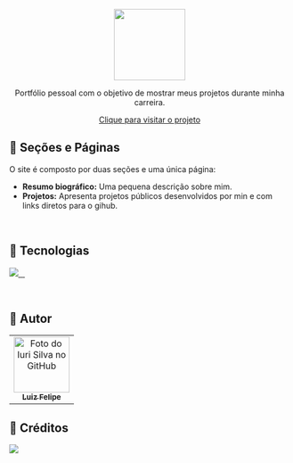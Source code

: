 <p align="center">
  <a href="https://discord.com/invite/fTacV8shZ6">
    <img src="https://i.imgur.com/rSfbHTj.png" width="128">
  </a>
</p>

<p align="center">
Portfólio pessoal com o objetivo de mostrar meus projetos durante minha carreira.
</p>

<p align="center">
  <a href="">Clique para visitar o projeto</a>
</p>

## 🔖 Seções e Páginas
O site é composto por duas seções e uma única página:

- **Resumo biográfico:** Uma pequena descrição sobre mim.
- **Projetos:** Apresenta projetos públicos desenvolvidos por min e com links diretos para o gihub.

<br />

## 📃 Tecnologias
<p align="left">
  <a aria-label="Next logo" href="https://nextjs.org/">
    <img src="https://img.shields.io/badge/Next-black?style=for-the-badge&logo=next.js&logoColor=white">
  </a>
  <a aria-label="Typescript logo" href="https://www.typescriptlang.org/">
    <img alt="" src="https://img.shields.io/badge/typescript-%23007ACC.svg?style=for-the-badge&logo=typescript&logoColor=white">
  </a>
  <a aria-label="Discord Server" href="https://discord.gg/fTacV8shZ6">
    <img alt="" src="https://img.shields.io/badge/meluiz-%237289DA.svg?style=for-the-badge&logo=discord&logoColor=white">
  </a>
  <a aria-label="Styled Components Logo" href="https://styled-components.com/">
    <img alt="" src="https://img.shields.io/badge/styled--components-DB7093?style=for-the-badge&logo=styled-components&logoColor=white">
  </a>
</p>

<br />

## 🎉 Autor
<table>
  <tr>
    <td align="center">
      <a href="https://github.com/meluiz">
        <img src="https://avatars.githubusercontent.com/u/52682525?v=4" width="100px;" alt="Foto do Iuri Silva no GitHub"/><br>
        <sub>
          <b>Luiz Felipe</b>
        </sub>
      </a>
    </td>
  </tr>
</table>

## 🌈 Créditos

<p align="left">
  <a aria-label="Dribble logo" href="https://dribbble.com/shots/9809111-Developer-Dark-Grid-Portfolio">
    <img src="https://img.shields.io/badge/Dribbble-EA4C89?style=for-the-badge&logo=dribbble&logoColor=white">
  </a>
</p>
